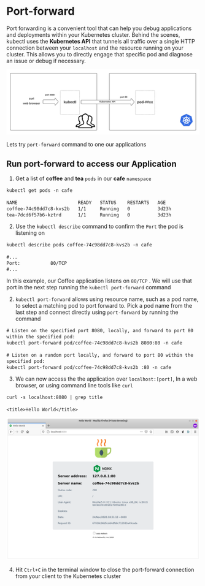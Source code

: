 # Port-forward



Port forwarding is a convenient tool that can help you debug applications and
deployments within your Kubernetes cluster. Behind the scenes, kubectl uses the
**Kubernetes API** that tunnels all traffic over a single HTTP connection
between your `localhost` and the resource running on your cluster. This allows
you to directly engage that specific pod and diagnose an issue or debug if
necessary.

![port-forward between localhost and pod](media/port-forward.png)

Lets try  `port-forward` command to one our applications

## Run port-forward to access our Application



1. Get a list of **coffee** and **tea** `pods` in our **cafe** `namespace`

```output
kubectl get pods -n cafe

NAME                      READY   STATUS    RESTARTS   AGE
coffee-74c98dd7c8-kvs2b   1/1     Running   0          3d23h
tea-7dcd6f57b6-kztrd      1/1     Running   0          3d23h
```



2. Use the `kubectl describe` command to confirm the `Port` the pod is listening
   on

```
kubectl describe pods coffee-74c98dd7c8-kvs2b -n cafe 

#...
Port:           80/TCP
#...
```

In this example, our Coffee application listens on `80/TCP` . We will use that
port in the next step running the `kubectl port-forward` command

2. `kubectl port-forward` allows using resource name, such as a pod name, to
   select a matching pod to port forward to. Pick a pod name from the last step
   and connect directly using `port-forward` by running the command

```
# Listen on the specified port 8080, locally, and forward to port 80 within the specified pod:
kubectl port-forward pod/coffee-74c98dd7c8-kvs2b 8080:80 -n cafe

# Listen on a random port locally, and forward to port 80 within the specified pod:
kubectl port-forward pod/coffee-74c98dd7c8-kvs2b :80 -n cafe
```

3. We can now access the the application over `localhost:[port]`, In a web
   browser, or using command line tools like `curl`

```
curl -s localhost:8080 | grep title

<title>Hello World</title>
```



![coffee](media/coffee.png)

4. Hit `Ctrl+C` in the terminal window to close the port-forward connection from
   your client to the Kubernetes cluster

